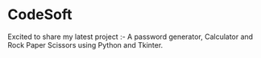 # CodeSoft
Excited to share my latest project :- A password generator, Calculator and Rock Paper Scissors using Python and Tkinter.
